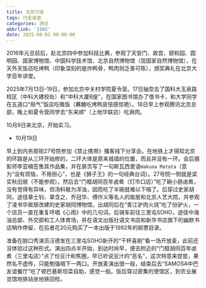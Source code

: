 ```yaml
---
title: 北京行迹
tags: 行走足迹
categories: 游记
abbrlink: '1502'
date: 2025-08-01 00:00:00
---
```


2016年元旦前后，赴北京四中参加科技比赛，参观了天安门、故宫、颐和园、圆明园、国家博物馆、中国科学技术馆、北京自然博物馆（现国家自然博物馆），在天外天饭店吃烤鸭（印象深刻的是炸鸭骨，鸭肉则乏善可陈），颁奖典礼在北京大学百年讲堂。

2025年7月13日-19日，参加北京中关村学院夏令营。17日抽空去了国科大玉泉路校区（中科大建校处）和“中科大厦B座”，在国家图书馆办了借书卡，和大学同学在五道口“局气”饭店吃晚饭（蘸糖吃烤鸭皮倍感惊艳）。18日早上参观腾讯北京总部，晚上和夏令营同学去“东来顺”（上地华联店）吃涮肉。

10月9日来北京，开始实习。

- 10月19日

早上到内务部街27号院参加《禁止携带》播客线下分享会。在地铁上才得知北京的环路是从三环开始修的，二环大体是原来城墙的位置，而且并没有一环。会后摄影师李亚楠签售其作品集，并在扉页写了一句斯瓦西里语`Hakuna Matata`（意为“没有烦恼，不用担心”，也是《狮子王》的一句经典台词）。27号院一侧就是梁实秋旧居（不能参观）。然后去“门框胡同百年卤煮（灯市口店）”吃了碗小肠卤煮，没有觉得有异味，但汤料极为浑浊，因而吃了半碗就难以下咽了。后穿过史家胡同，途径章士钊、章含之、乔冠华、傅作义等名人的故居和北京人艺大院，并参观了凌书华故居改建的史家胡同博物馆。出胡同后在“青江驴肉火烧”吃了份驴火，一个店员一直在重复哼唱《心雨》中的几句词。后骑车前往三里屯SOHO，途径中海油总部、外交部和工人体育场，并在语文出版社语文书店和新华书店旗下的幽默书店稍作停留，在后者花20元购买了一本出版于1992年的邮票目录。

准备在脱口秀演员汪德发在三里屯SOHO新开的“干杯喜剧”看一场开放麦，此前还没体验过这种形式。演出四点半开始，到达时尚早，便去附近的“门框胡同百年卤煮（三里屯店）”点了份豆汁和焦圈，早已听说豆汁的“恶名”，这次特意来尝尝，果然名不虚传，只能勉强咽下一两口。开放麦演出很一般，结束后去“SAMOSA中巴友谊餐厅”吃了顿巴基斯坦菜自助，感觉一般。饭后穿过密集的使馆区，到农业展览馆地铁站坐地铁回校。